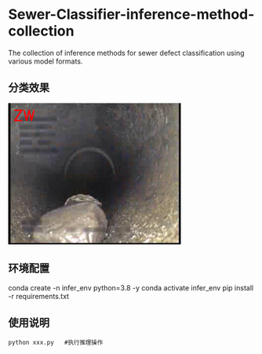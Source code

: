 # Sewer-Classifier-inference-method-collection
The collection of inference methods for sewer defect classification using various model formats.

## 分类效果

![功能测试](https://github.com/allrivertosea/Sewer-Classifier-inference-method-collection/blob/main/infer_results/result_pics/00000001.png)


## 环境配置

conda create -n infer_env python=3.8 -y
conda activate infer_env
pip install -r requirements.txt

## 使用说明

```
python xxx.py   #执行推理操作
```


